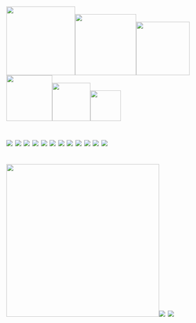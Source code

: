 
<h1><img src="https://user-images.githubusercontent.com/76584961/216099537-e1b5f736-96a4-4dee-94f3-5f040a105cfa.gif" style="height: 180px"/><img src="https://user-images.githubusercontent.com/76584961/216099537-e1b5f736-96a4-4dee-94f3-5f040a105cfa.gif" style="height: 160px"/><img src="https://user-images.githubusercontent.com/76584961/216099537-e1b5f736-96a4-4dee-94f3-5f040a105cfa.gif" style="height: 140px"/><img src="https://user-images.githubusercontent.com/76584961/216099537-e1b5f736-96a4-4dee-94f3-5f040a105cfa.gif" style="height: 120px"/><img src="https://user-images.githubusercontent.com/76584961/216099537-e1b5f736-96a4-4dee-94f3-5f040a105cfa.gif" style="height: 100px"/><img src="https://user-images.githubusercontent.com/76584961/216099537-e1b5f736-96a4-4dee-94f3-5f040a105cfa.gif" style="height: 80px"/></h1>

<h1><img src=https://user-images.githubusercontent.com/112850163/220840884-2f2aad2c-b026-4d24-abfa-1be936534b49.gif>
<img src=https://user-images.githubusercontent.com/112850163/220840884-2f2aad2c-b026-4d24-abfa-1be936534b49.gif>
<img src=https://user-images.githubusercontent.com/112850163/220840884-2f2aad2c-b026-4d24-abfa-1be936534b49.gif>
<img src=https://user-images.githubusercontent.com/112850163/220840884-2f2aad2c-b026-4d24-abfa-1be936534b49.gif>
<img src=https://user-images.githubusercontent.com/112850163/220840884-2f2aad2c-b026-4d24-abfa-1be936534b49.gif>
<img src=https://user-images.githubusercontent.com/112850163/220840884-2f2aad2c-b026-4d24-abfa-1be936534b49.gif>
<img src=https://user-images.githubusercontent.com/112850163/220840884-2f2aad2c-b026-4d24-abfa-1be936534b49.gif>
<img src=https://user-images.githubusercontent.com/112850163/220840884-2f2aad2c-b026-4d24-abfa-1be936534b49.gif>
<img src=https://user-images.githubusercontent.com/112850163/220840884-2f2aad2c-b026-4d24-abfa-1be936534b49.gif>
<img src=https://user-images.githubusercontent.com/112850163/220840884-2f2aad2c-b026-4d24-abfa-1be936534b49.gif>
<img src=https://user-images.githubusercontent.com/112850163/220840884-2f2aad2c-b026-4d24-abfa-1be936534b49.gif>
<img src=https://user-images.githubusercontent.com/112850163/220840884-2f2aad2c-b026-4d24-abfa-1be936534b49.gif>
</h1>

<h1><img src =https://user-images.githubusercontent.com/112850163/220842845-b6b8fb73-1955-4e23-b58d-35e3b8578217.gif style="width:400px; height:400px;"><img src=https://user-images.githubusercontent.com/112850163/220843151-88f7dee9-8822-4369-9469-8eb6b26a336c.gif>
<img src =https://user-images.githubusercontent.com/112850163/220843133-911c44c1-0285-4eb8-bb68-c5028c7545ce.gif>
</h1>



<!--
**Undong00/Undong00** is a ✨ _special_ ✨ repository because its `README.md` (this file) appears on your GitHub profile.

Here are some ideas to get you started:

- 🔭 I’m currently working on ...
- 🌱 I’m currently learning ...
- 👯 I’m looking to collaborate on ...
- 🤔 I’m looking for help with ...
- 💬 Ask me about ...
- 📫 How to reach me: ...
- 😄 Pronouns: ...
- ⚡ Fun fact: ...
-->
